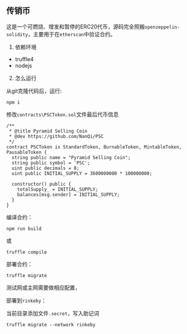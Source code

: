 传销币
---

这是一个可燃烧、增发和暂停的ERC20代币，源码完全照搬`openzeppelin-solidity`，主要用于在`etherscan`中验证合约。

1. 依赖环境

* truffle4
* nodejs

2. 怎么运行

从git克隆代码后，运行:
```
npm i
```

修改`contracts\PSCToken.sol`文件最后代币信息
``` 
/**
 * @title Pyramid Selling Coin
 * @dev https://github.com/NanQi/PSC
 */
contract PSCToken is StandardToken, BurnableToken, MintableToken, PausableToken {
  string public name = "Pyramid Selling Coin";
  string public symbol = 'PSC';
  uint public decimals = 8;
  uint public INITIAL_SUPPLY = 3600000000 * 100000000;

  constructor() public {
    totalSupply_ = INITIAL_SUPPLY;
    balances[msg.sender] = INITIAL_SUPPLY;
  }
}
```

编译合约：

```
npm run build
```
或
```
truffle compile
```

部署合约：
```
truffle migrate
```
测试网或主网需要做相应配置，

部署到`rinkeby`：

当前目录添加文件`.secret`，写入助记词
```
truffle migrate --network rinkeby
```